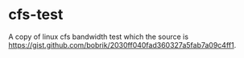 # cfs-test
A copy of linux cfs bandwidth test which the source is https://gist.github.com/bobrik/2030ff040fad360327a5fab7a09c4ff1.
